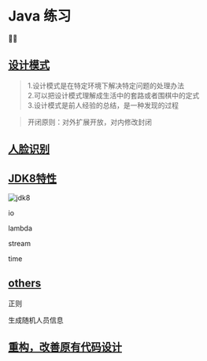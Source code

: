 # Java 练习

🐂🐂

## [设计模式](https://github.com/MrTallon/practice/tree/master/design)

> 1.设计模式是在特定环境下解决特定问题的处理办法  
2.可以把设计模式理解成生活中的套路或者围棋中的定式  
3.设计模式是前人经验的总结，是一种发现的过程

> 开闭原则：对外扩展开放，对内修改封闭


## [人脸识别](https://github.com/MrTallon/practice/tree/master/face/src/com)

## [JDK8特性](https://github.com/MrTallon/practice/tree/master/java8/src/com)

![jdk8](https://timgsa.baidu.com/timg?image&quality=80&size=b9999_10000&sec=1557295496401&di=25a8400efc845817751a4d750627b621&imgtype=0&src=http%3A%2F%2Fs7.51cto.com%2Fwyfs01%2FM01%2F1D%2FA9%2FwKioJlIxVRuxBH8lAABC9MYHD8Q216.jpg)

io

lambda

stream

time



## [others](https://github.com/MrTallon/practice/tree/master/others/src/com)

正则

生成随机人员信息

## [重构，改善原有代码设计](https://github.com/MrTallon/practice/tree/master/refactor)

